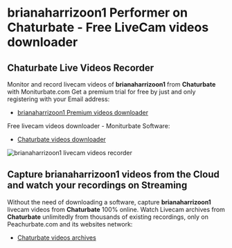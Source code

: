 # brianaharrizoon1 Performer on Chaturbate - Free LiveCam videos downloader

## Chaturbate Live Videos Recorder

Monitor and record livecam videos of **brianaharrizoon1** from **Chaturbate** with Moniturbate.com
Get a premium trial for free by just and only registering with your Email address:
* [brianaharrizoon1 Premium videos downloader](https://moniturbate.com/request-demo-licence-key.html)

Free livecam videos downloader - Moniturbate Software:
* [Chaturbate videos downloader](https://moniturbate.com/moniturbate-download-software.html)

![brianaharrizoon1 livecam videos recorder](https://peachurnet.com/templates/moniturbate-software.png)


## Capture brianaharrizoon1 videos from the Cloud and watch your recordings on Streaming

Without the need of downloading a software, capture **brianaharrizoon1** livecam videos from **Chaturbate** 100% online.
Watch Livecam archives from **Chaturbate** unlimitedly from thousands of existing recordings, only on Peachurbate.com and its websites network:
* [Chaturbate videos archives](https://peachurnet.com/)